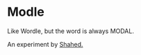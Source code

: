 # Modle

Like Wordle, but the word is always MODAL.

An experiment by <a href="https://www.shah3d.com">Shahed.</a>